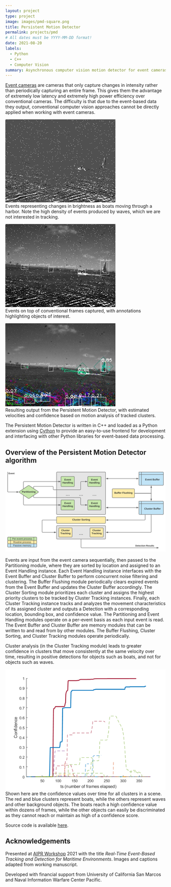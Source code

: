 ```yaml
---
layout: project
type: project
image: images/pmd-square.png
title: Persistent Motion Detector
permalink: projects/pmd
# All dates must be YYYY-MM-DD format!
date: 2021-08-20
labels:
  - Python
  - C++
  - Computer Vision
summary: Asynchronous computer vision motion detector for event cameras built in Python and C++.
---
```


[Event cameras](https://en.wikipedia.org/wiki/Event_camera) are cameras that only capture changes in intensity rather than periodically capturing an entire frame. This gives them the advantage of extremely low latency and extremely high power efficiency over conventional cameras. The difficulty is that due to the event-based data they output, conventional computer vision approaches cannot be directly applied when working with event cameras.

![events](/images/frame_177_events.jpg)  
Events representing changes in brightness as boats moving through a harbor. Note the high density of events produced by waves, which we are not interested in tracking.

![events+frames](/images/frame_177_events+frames+annot.jpg)  
Events on top of conventional frames captured, with annotations highlighting objects of interest.

![events+frames](/images/frame_177_pmd.jpg)  
Resulting output from the Persistent Motion Detector, with estimated velocities and confidence based on motion analysis of tracked clusters.

The Persistent Motion Detector is written in C++ and loaded as a Python extension using [Cython](https://cython.org) to provide an easy-to-use frontend for development and interfacing with other Python libraries for event-based data processing.

## Overview of the Persistent Motion Detector algorithm
<img src="../images/pmd.png" width="700" alt="PMD Block Diagram">  

Events are input from the event camera sequentially, then passed to the Partitioning module, where they are sorted by location and assigned to an Event Handling instance. Each Event Handling instance interfaces with the Event Buffer and Cluster Buffer to perform concurrent noise filtering and clustering. The Buffer Flushing module periodically clears expired events from the Event Buffer and updates the Cluster Buffer accordingly. The Cluster Sorting module prioritizes each cluster and assigns the highest priority clusters to be tracked by Cluster Tracking instances. Finally, each Cluster Tracking instance tracks and analyzes the movement characteristics of its assigned cluster and outputs a Detection with a corresponding location, bounding box, and confidence value. The Partitioning and Event Handling modules operate on a per-event basis as each input event is read. The Event Buffer and Cluster Buffer are memory modules that can be written to and read from by other modules. The Buffer Flushing, Cluster Sorting, and Cluster Tracking modules operate periodically.

Cluster analysis (in the Cluster Tracking module) leads to greater confidence in clusters that move consistently at the same velocity over time, resulting in positive detections for objects such as boats, and not for objects such as waves.

![confidence over time](/images/confovertime.png)  
Shown here are the confidence values over time for all clusters in a scene. The red and blue clusters represent boats, while the others represent waves and other background objects. The boats reach a high confidence value within dozens of frames, while the other objects can easily be discriminated as they cannot reach or maintain as high of a confidence score.

Source code is available [here](https://github.com/believeinlain/asynch-cv).

## Acknowledgements

Presented at [AIPR Workshop](https://www.aipr-workshop.org) 2021 with the title *Real-Time Event-Based Tracking and Detection for Maritime Environments*. Images and captions adapted from working manuscript.  

Developed with financial support from University of California San Marcos and Naval Information Warfare Center Pacific.  
